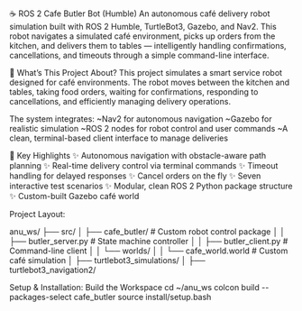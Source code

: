 ☕ ROS 2 Cafe Butler Bot (Humble)
An autonomous café delivery robot simulation built with ROS 2 Humble, TurtleBot3, Gazebo, and Nav2. This robot navigates a simulated café environment, picks up orders from the kitchen, and delivers them to tables — intelligently handling confirmations, cancellations, and timeouts through a simple command-line interface.

📖 What’s This Project About?
This project simulates a smart service robot designed for café environments. The robot moves between the kitchen and tables, taking food orders, waiting for confirmations, responding to cancellations, and efficiently managing delivery operations.

The system integrates:
~Nav2 for autonomous navigation
~Gazebo for realistic simulation
~ROS 2 nodes for robot control and user commands
~A clean, terminal-based client interface to manage deliveries

🚀 Key Highlights
✨ Autonomous navigation with obstacle-aware path planning
✨ Real-time delivery control via terminal commands
✨ Timeout handling for delayed responses
✨ Cancel orders on the fly
✨ Seven interactive test scenarios
✨ Modular, clean ROS 2 Python package structure
✨ Custom-built Gazebo café world

Project Layout:

anu_ws/
├── src/
│   ├── cafe_butler/          # Custom robot control package
│   │   ├── butler_server.py  # State machine controller
│   │   ├── butler_client.py  # Command-line client
│   │   └── worlds/
│   │       └── cafe_world.world  # Custom café simulation
│   ├── turtlebot3_simulations/
│   ├── turtlebot3_navigation2/


 Setup & Installation:
Build the Workspace
cd ~/anu_ws
colcon build --packages-select cafe_butler
source install/setup.bash


 

